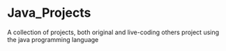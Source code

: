 # Java_Projects
A collection of projects, both original and live-coding others project using the java programming language
